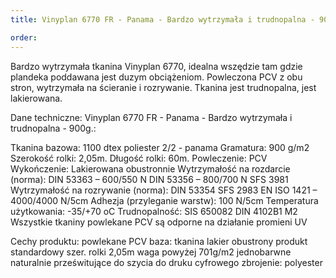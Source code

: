 ```yaml
---
title: Vinyplan 6770 FR - Panama - Bardzo wytrzymała i trudnopalna - 900g.:

order: 
---
```

Bardzo wytrzymała tkanina Vinyplan 6770, idealna wszędzie tam gdzie plandeka poddawana jest duzym obciążeniom. Powleczona PCV z obu stron, wytrzymała na ścieranie i rozrywanie.  Tkanina jest trudnopalna, jest lakierowana.

Dane techniczne: Vinyplan 6770 FR - Panama - Bardzo wytrzymała i trudnopalna - 900g.:

Tkanina bazowa:
1100 dtex poliester
2/2 - panama
Gramatura:
900 g/m2
Szerokość rolki:
2,05m.
Długość rolki:
60m.
Powleczenie:
PCV
Wykończenie:
Lakierowana obustronnie
Wytrzymałość na rozdarcie (norma):
DIN 53363 – 600/550 N
DIN 53356 – 800/700 N
SFS 3981
Wytrzymałość na rozrywanie (norma):
DIN 53354
SFS 2983
EN ISO 1421 – 4000/4000 N/5cm
Adhezja (przyleganie warstw):
100 N/5cm
Temperatura użytkowania:
-35/+70 oC
Trudnopalność:
SIS 650082
DIN 4102B1
M2
Wszystkie tkaniny powlekane PCV są odporne na działanie promieni UV


Cechy produktu:
powlekane PCV
baza: tkanina
lakier obustrony
produkt standardowy
szer. rolki 2,05m
waga powyżej 701g/m2
jednobarwne
naturalnie prześwitujące
do szycia
do druku cyfrowego
zbrojenie: polyester